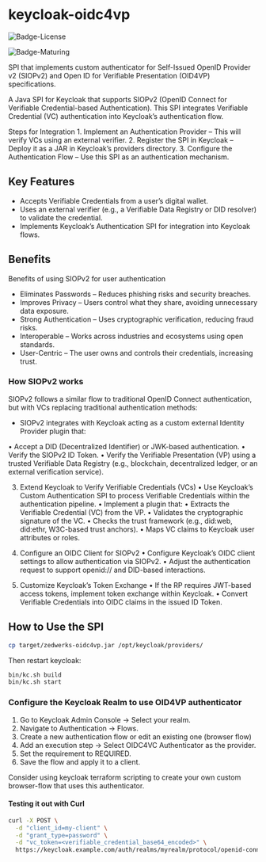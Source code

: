 # keycloak-oidc4vp

![Badge-License]

![Badge-Maturing]


SPI that implements custom authenticator for Self-Issued OpenID Provider v2 (SIOPv2) and Open ID for Verifiable Presentation (OID4VP) specifications.  

A Java SPI for Keycloak that supports SIOPv2 (OpenID Connect for Verifiable Credential-based Authentication). This SPI integrates Verifiable Credential (VC) authentication into Keycloak’s authentication flow.

Steps for Integration
	1.	Implement an Authentication Provider – This will verify VCs using an external verifier.
	2.	Register the SPI in Keycloak – Deploy it as a JAR in Keycloak’s providers directory.
	3.	Configure the Authentication Flow – Use this SPI as an authentication mechanism.

## Key Features

- Accepts Verifiable Credentials from a user’s digital wallet.
- Uses an external verifier (e.g., a Verifiable Data Registry or DID resolver) to validate the credential.
- Implements Keycloak’s Authentication SPI for integration into Keycloak flows.

## Benefits

Benefits of using SIOPv2 for user authentication

- Eliminates Passwords – Reduces phishing risks and security breaches.
- Improves Privacy – Users control what they share, avoiding unnecessary data exposure.
- Strong Authentication – Uses cryptographic verification, reducing fraud risks.
- Interoperable – Works across industries and ecosystems using open standards.
- User-Centric – The user owns and controls their credentials, increasing trust.

### How SIOPv2 works

SIOPv2 follows a similar flow to traditional OpenID Connect authentication, but with VCs replacing traditional authentication methods:

- SIOPv2 integrates with Keycloak acting as a custom external Identity Provider plugin that:

 • Accept a DID (Decentralized Identifier) or JWK-based authentication.
 • Verify the SIOPv2 ID Token.
 • Verify the Verifiable Presentation (VP) using a trusted Verifiable Data Registry (e.g., blockchain, decentralized ledger, or an external
verification service).

3. Extend Keycloak to Verify Verifiable Credentials (VCs)
	•	Use Keycloak’s Custom Authentication SPI to process Verifiable Credentials within the authentication pipeline.
	•	Implement a plugin that:
	•	Extracts the Verifiable Credential (VC) from the VP.
	•	Validates the cryptographic signature of the VC.
	•	Checks the trust framework (e.g., did:web, did:ethr, W3C-based trust anchors).
	•	Maps VC claims to Keycloak user attributes or roles.

4. Configure an OIDC Client for SIOPv2
	•	Configure Keycloak’s OIDC client settings to allow authentication via SIOPv2.
	•	Adjust the authentication request to support openid:// and DID-based interactions.

5. Customize Keycloak’s Token Exchange
	•	If the RP requires JWT-based access tokens, implement token exchange within Keycloak.
	•	Convert Verifiable Credentials into OIDC claims in the issued ID Token.

## How to Use the SPI

```bash
cp target/zedwerks-oidc4vp.jar /opt/keycloak/providers/
```
Then restart keycloak:

```bash
bin/kc.sh build
bin/kc.sh start
```
### Configure the Keycloak Realm to use OID4VP authenticator

1. Go to Keycloak Admin Console → Select your realm.
2. Navigate to Authentication → Flows.
3. Create a new authentication flow or edit an existing one (browser flow)
4. Add an execution step → Select OIDC4VC Authenticator as the provider.
5. Set the requirement to REQUIRED.
6. Save the flow and apply it to a client.

Consider using keycloak terraform scripting to create your own custom browser-flow 
that uses this authenticator.

#### Testing it out with Curl

```bash
curl -X POST \
  -d "client_id=my-client" \
  -d "grant_type=password" \
  -d "vc_token=<verifiable_credential_base64_encoded>" \
  https://keycloak.example.com/auth/realms/myrealm/protocol/openid-connect/token
```

[Badge-License]: https://img.shields.io/badge/license-apache%202.0-60C060.svg
[Badge-Maturing]: https://img.shields.io/badge/Lifecycle-Maturing-007EC6
[Badge-Stable]: https://img.shields.io/badge/status-Stable-brightgreen
